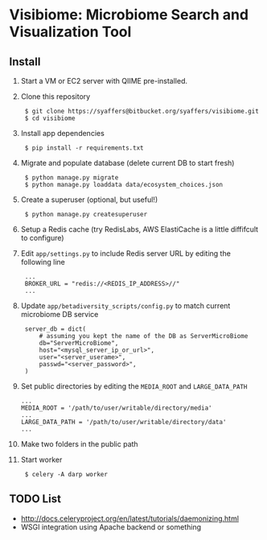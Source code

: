 # Visibiome: Microbiome Search and Visualization Tool #

## Install ##
1. Start a VM or EC2 server with QIIME pre-installed.

2. Clone this repository

        $ git clone https://syaffers@bitbucket.org/syaffers/visibiome.git
        $ cd visibiome


3. Install app dependencies


        $ pip install -r requirements.txt


4. Migrate and populate database (delete current DB to start fresh)

        $ python manage.py migrate
        $ python manage.py loaddata data/ecosystem_choices.json
 
5. Create a superuser (optional, but useful!)

        $ python manage.py createsuperuser

5. Setup a Redis cache (try RedisLabs, AWS ElastiCache is a little diffifcult to configure)

6. Edit `app/settings.py` to include Redis server URL by editing the following line

        ...
        BROKER_URL = "redis://<REDIS_IP_ADDRESS>//"
        ...

7. Update `app/betadiversity_scripts/config.py` to match current microbiome DB service

        server_db = dict(
            # assuming you kept the name of the DB as ServerMicroBiome
            db="ServerMicroBiome",
            host="<mysql_server_ip_or_url>",
            user="<server_userame>",
            passwd="<server_password>",
        )

8. Set public directories by editing the `MEDIA_ROOT` and `LARGE_DATA_PATH`

       ...
       MEDIA_ROOT = '/path/to/user/writable/directory/media'
       ...
       LARGE_DATA_PATH = '/path/to/user/writable/directory/data'
       ...

8. Make two folders in the public path

7. Start worker

        $ celery -A darp worker
    
## TODO List ##
* http://docs.celeryproject.org/en/latest/tutorials/daemonizing.html
* WSGI integration using Apache backend or something

